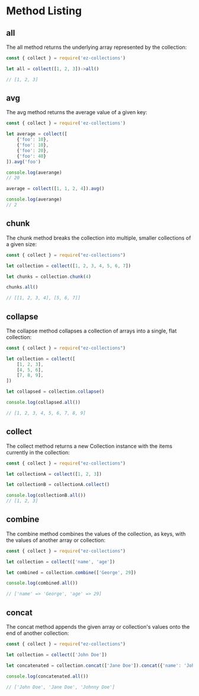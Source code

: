 # Method Listing

## all

The all method returns the underlying array represented by the collection:

```js
const { collect } = require('ez-collections')

let all = collect([1, 2, 3])->all()

// [1, 2, 3]
```

## avg

The avg method returns the average value of a given key:

```js
const { collect } = require('ez-collections')

let average = collect([
    {'foo': 10},
    {'foo': 10},
    {'foo': 20},
    {'foo': 40}
]).avg('foo')

console.log(averange)
// 20

average = collect([1, 1, 2, 4]).avg()

console.log(averange)
// 2
```

## chunk

The chunk method breaks the collection into multiple, smaller collections of a given size:

```js
const { collect } = require("ez-collections")

let collection = collect([1, 2, 3, 4, 5, 6, 7])

let chunks = collection.chunk(4)

chunks.all()

// [[1, 2, 3, 4], [5, 6, 7]]
```

## collapse
The collapse method collapses a collection of arrays into a single, flat collection:

```js
const { collect } = require("ez-collections")

let collection = collect([
    [1, 2, 3],
    [4, 5, 6],
    [7, 8, 9],
])

let collapsed = collection.collapse()

console.log(collapsed.all())

// [1, 2, 3, 4, 5, 6, 7, 8, 9]
```

## collect
The collect method returns a new Collection instance with the items currently in the collection:

```js
const { collect } = require("ez-collections")

let collectionA = collect([1, 2, 3])

let collectionB = collectionA.collect()

console.log(collectionB.all())
// [1, 2, 3]
```

## combine
The combine method combines the values of the collection, as keys, with the values of another array or collection:

```js
const { collect } = require("ez-collections")

let collection = collect(['name', 'age'])

let combined = collection.combine(['George', 29])

console.log(combined.all())

// ['name' => 'George', 'age' => 29]
```
## concat
The concat method appends the given array or collection's values onto the end of another collection:

```js
const { collect } = require("ez-collections")

let collection = collect(['John Doe'])

let concatenated = collection.concat(['Jane Doe']).concat({'name': 'Johnny Doe'})

console.log(concatenated.all())

// ['John Doe', 'Jane Doe', 'Johnny Doe']
```
